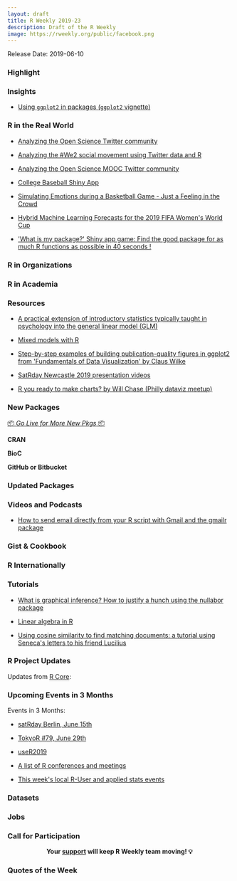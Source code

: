 ```yaml
---
layout: draft
title: R Weekly 2019-23
description: Draft of the R Weekly
image: https://rweekly.org/public/facebook.png
---
```


Release Date: 2019-06-10

###  Highlight



### Insights

+ [Using `ggplot2` in packages (`ggplot2` vignette)](https://ggplot2.tidyverse.org/dev/articles/ggplot2-in-packages.html)



### R in the Real World

+ [Analyzing the Open Science Twitter community](https://www.dataplanes.org/notes/2019/06/03/openscience-follower-analysis)

+ [Analyzing the #We2 social movement using Twitter data and R](https://correlaid.org/blog/we2-twitter-analysis/)

+ [Analyzing the Open Science MOOC Twitter community](https://www.dataplanes.org/notes/2019/06/03/openscience-follower-analysis)

+ [College Baseball Shiny App](https://meysubb.shinyapps.io/cws-d1/)

+ [Simulating Emotions during a Basketball Game - Just a Feeling in the Crowd](https://willhipson.netlify.com/post/basketball_sim/basketball_sim/)

+ [Hybrid Machine Learning Forecasts for the 2019 FIFA Women's World Cup](https://eeecon.uibk.ac.at/~zeileis/news/fifawomen2019/)

+ ['What is my package?' Shiny app game: Find the good package for as much R functions as possible in 40 seconds !](https://gabrielledevaux.shinyapps.io/whatismypackage/)

###  R in Organizations



###  R in Academia



###  Resources


+ [A practical extension of introductory statistics typically taught in psychology into the general linear model (GLM)](https://ekarinpongpipat.com/practical-ext-of-intro-stats-in-psy-using-R/)

+ [Mixed models with R](https://m-clark.github.io/mixed-models-with-R/)

+ [Step-by-step examples of building publication-quality figures in ggplot2 from 'Fundamentals of Data Visualization' by Claus Wilke](https://github.com/clauswilke/practical_ggplot2)

+ [SatRday Newcastle 2019 presentation videos](https://www.youtube.com/playlist?list=PLQRHxIa9tfRtnjJ8Z97EPJOvPweHtDvAj)

+ [R you ready to make charts? by Will Chase (Philly dataviz meetup)](https://www.williamrchase.com/slides/ggplot_intro.html#1)

###  New Packages

<p class="added-hostname"><a href="https://rweekly.org/live" target="_blank" class="externalLink">📦 <i>Go Live for More New Pkgs</i> 📦</a></p>

**CRAN**



**BioC**



**GitHub or Bitbucket**



### Updated Packages



###  Videos and Podcasts

+ [How to send email directly from your R script with Gmail and the gmailr package](https://www.infoworld.com/article/3398701/how-to-send-email-from-r-and-gmail.html)


### Gist & Cookbook



### R Internationally



###  Tutorials


+ [What is graphical inference? How to justify a hunch using the nullabor package](http://www.thinkingondata.com/what-is-graphical-inference/)

+ [Linear algebra in R](https://datascienceplus.com/linear-algebra-in-r/)


+ [Using cosine similarity to find matching documents: a tutorial using Seneca's letters to his friend Lucilius](https://www.brodrigues.co/blog/2019-06-04-cosine_sim/)




<!--<div class="post-more-begi
n></div><div class="post-more-end"></div>-->

###  R Project Updates

Updates from [R Core](http://developer.r-project.org/blosxom.cgi/R-devel/NEWS):


###  Upcoming Events in 3 Months

Events in 3 Months:

+ [satRday Berlin, June 15th](https://berlin2019.satrdays.org)

+ [TokyoR #79, June 29th](https://tokyor.connpass.com/)

+ [useR2019](http://www.user2019.fr/)

+ [A list of R conferences and meetings](https://jumpingrivers.github.io/meetingsR/events.html)

+ [This week's local R-User and applied stats events](https://community.rstudio.com/c/irl)

### Datasets




### Jobs




###  Call for Participation


<p class="hide-support added-hostname support-rweekly" style="text-align: center;font-weight: bold;">Your <a class="non-visited externalLink" href="https://www.patreon.com/rweekly" onclick="pas(this)">support</a> will keep R Weekly team moving! 💡</p>

###  Quotes of the Week
